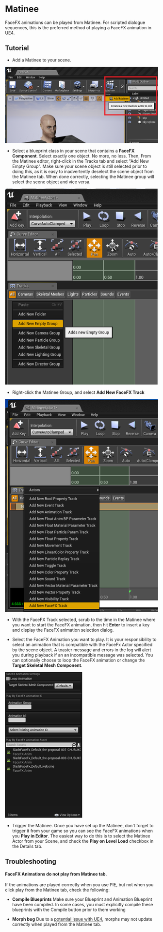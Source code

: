 Matinee
=======

FaceFX animations can be played from Matinee.  For scripted dialogue sequences, this is the preferred method of playing a FaceFX animation in UE4.

Tutorial
--------

+ Add a Matinee to your scene.

<img src="Images/AddMatinee.png" width="508">

+ Select a blueprint class in your scene that contains a **FaceFX Component**. Select exactly one object. No more, no less.  Then, From the Matinee editor, right-click in the Tracks tab and select "Add New Empty Group".  Make sure your scene object is still selected prior to doing this, as it is easy to inadvertently deselect the scene object from the Matinee tab.  When done correctly, selecting the Matinee group will select the scene object and vice versa.

<img src="Images/AddNewEmptyMatineeGroup.png" width="508">

+ Right-click the Matinee Group, and select **Add New FaceFX Track**

<img src="Images/AddNewFaceFXMatineeTrack.png" width="508">

+ With the FaceFX Track selected, scrub to the time in the Matinee where you want to start the FaceFX animation, then hit **Enter** to insert a key and display the FaceFX animation selection dialog.

+ Select the FaceFX Animation you want to play.  It is your responsibility to select an animation that is compatible with the FaceFx Actor specified by the scene object.  A toaster message and errors in the log will alert you during playback if an an incompatible message was selected.  You can optionally choose to loop the FaceFX animation or change the **Target Skeletal Mesh Component**. 

<img src="Images/SpecifyFaceFXMatineeAnimation.png" width="254">

+ Trigger the Matinee.  Once you have set up the Matinee, don't forget to trigger it from your game so you can see the FaceFX animations when you **Play in Editor**.  The easiest way to do this is to select the Matinee Actor from your Scene, and check the **Play on Level Load** checkbox in the Details tab.

Troubleshooting
---------------

#### FaceFX Animations do not play from Matinee tab.

If the animations are played correctly when you use PIE, but not when you click play from the Matinee tab, check the following:

+ **Compile Blueprints** Make sure your Blueprint and Animation Blueprint have been compiled.  In some cases, you must explicitly compile these blueprints with the Compile button prior to them working 

+ **Morph bug** Due to a [potential issue with UE4](https://answers.unrealengine.com/questions/290685/morph-targets-not-updating-from-matinee-tab.html), morphs may not update correctly when played from the Matinee tab.


